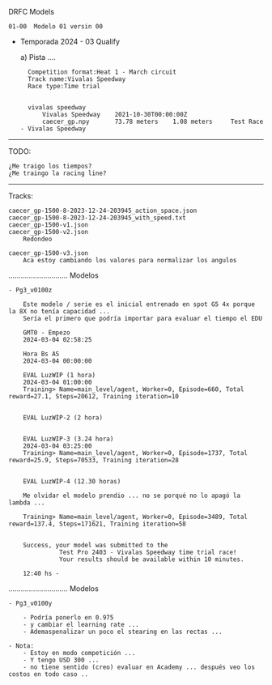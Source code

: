 DRFC Models

    01-00  Modelo 01 versin 00

- Temporada 2024 - 03 Qualify 

    a) Pista ....

        Competition format:Heat 1 - March circuit
        Track name:Vivalas Speedway
        Race type:Time trial


        vivalas speedway	
            Vivalas Speedway	2021-10-30T00:00:00Z	
            caecer_gp.npy		73.78 meters	1.08 meters		Test Race - Vivalas Speedway																			


_____________________________________
TODO:

    ¿Me traigo los tiempos?
    ¿Me traingo la racing line?



_____________________________________
Tracks:

    caecer_gp-1500-8-2023-12-24-203945_action_space.json
    caecer_gp-1500-8-2023-12-24-203945_with_speed.txt
    caecer_gp-1500-v1.json
    caecer_gp-1500-v2.json
        Redondeo

    caecer_gp-1500-v3.json
        Aca estoy cambiando los valores para normalizar los angulos
        
.............................
Modelos

    - Pg3_v0100z

        Este modelo / serie es el inicial entrenado en spot G5 4x porque la 8X no tenía capacidad ...
        Sería el primero que podría importar para evaluar el tiempo el EDU 

        GMT0 - Empezo
        2024-03-04 02:58:25

        Hora Bs AS
        2024-03-04 00:00:00

        EVAL LuzWIP (1 hora)
        2024-03-04 01:00:00
        Training> Name=main_level/agent, Worker=0, Episode=660, Total reward=27.1, Steps=20612, Training iteration=10


        EVAL LuzWIP-2 (2 hora)


        EVAL LuzWIP-3 (3.24 hora)
        2024-03-04 03:25:00
        Training> Name=main_level/agent, Worker=0, Episode=1737, Total reward=25.9, Steps=70533, Training iteration=28


        EVAL LuzWIP-4 (12.30 horas)

        Me olvidar el modelo prendio ... no se porqué no lo apagó la lambda ... 

        Training> Name=main_level/agent, Worker=0, Episode=3489, Total reward=137.4, Steps=171621, Training iteration=58


        Success, your model was submitted to the 
                  Test Pro 2403 - Vivalas Speedway time trial race! 
                  Your results should be available within 10 minutes.

        12:40 hs - 



.............................
Modelos

    - Pg3_v0100y

        - Podría ponerlo en 0.975
        - y cambiar el learning rate ...
        - Ademaspenalizar un poco el stearing en las rectas ... 

    - Nota:
        - Estoy en modo competición ... 
        - Y tengo USD 300 ...
        - no tiene sentido (creo) evaluar en Academy ... después veo los costos en todo caso ..

        